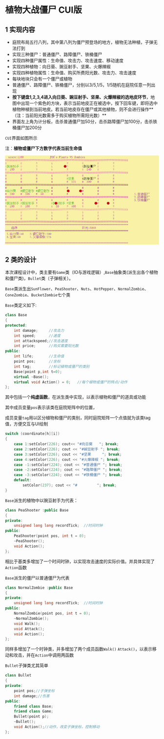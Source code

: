 # 植物大战僵尸 CUI版

## 1	实现内容

- 庭院布局五行八列，其中第八列为僵尸预登场的地方，植物无法种植，子弹无法打到
- 实现三种僵尸：普通僵尸、路障僵尸、铁桶僵尸
- 实现四种僵尸属性：生命值、攻击力、攻击速度、移动速度
- 实现四种植物：向日葵、豌豆射手、坚果、火爆辣椒
- 实现四种植物属性：生命值、购买所费阳光数、攻击力、攻击速度
- 每块地块只会有一个僵尸或植物
- 普通僵尸、路障僵尸、铁桶僵尸，分别以3/5,1/5，1/5随机在庭院任意一列出现
- **按下键盘1,2,3,4进入向日葵、豌豆射手、坚果、火爆辣椒的选地皮环节**，地图中出现一个紫色的方块，表示当前地皮正在被选中，按下回车键，即将选中植物种植到当前地皮。若当前地皮存在僵尸或其他植物，则不会进行操作**（注：当前阳光数需多于购买植物所需阳光数）**
- 界面左上角为计分板，击杀普通僵尸加50分，击杀路障僵尸加100分，击杀铁桶僵尸加200分

`CUI`界面如图所示

注：**植物或僵尸下方数字代表当前生命值**

![image-20200615170739076](README.assets/image-20200615170739076.png)

## 2	类的设计

本次课程设计中，类主要有`Game`类（IO与游戏逻辑）,`Base`抽象类(派生出各个植物和僵尸类)，`Bullet`类（子弹相关）。

`Base`类派生出`SunFlower`、`PeaShooter`、`Nuts`、`HotPepper`、`NormalZombie`、`ConeZombie`、`BucketZombie`七个类

`Base`类定义如下:

```C++ 
class Base
{
protected:
	int damage;		//攻击力
	int speed;		//速度
	int attackspeed;//攻击速度
	int price;		//购买需要阳光数
public:
    int life;		//生命值
	point pos;		//坐标
	int tag;		//标记植物或僵尸的类别
	Base(point p,int t=0);
	virtual ~Base();
	virtual void Action() = 0;   //每个植物或僵尸的特点/动作
};
```

其中包括一个**纯虚函数**，在派生类中实现，以表示植物和僵尸的道具或功能

其中成员变量`pos`表示该类在庭院矩阵中的位置，

成员变量`tag`用以区分植物和僵尸的类别，同时庭院矩阵一个点值就为该类tag值，方便交互与UI绘制

```C++
switch (coordinate[h][i])
{
    case 1:setColor(226); cout<< "#向日葵   "; break;
    case 2:setColor(226); cout << "#豌豆射手 "; break;
    case 3:setColor(226); cout << "#坚果     "; break;
    case 4:setColor(226); cout << "#火爆辣椒 "; break;
    case -1:setColor(224); cout << "#普通僵尸 "; break;
    case -2:setColor(224); cout << "#路障僵尸 "; break;
    case -3:setColor(224); cout << "#铁桶僵尸 "; break;
    default:
        setColor(237); cout << "#         "; break;
}
```

`Base`派生的植物中以豌豆射手为代表：

```C++
class PeaShooter :public Base
{
private:
	unsigned long long recordTick;	//时间时钟
public:
	PeaShooter(point pos, int t = 0);
	~PeaShooter();
	void Action();
};
```

相比于基类多增加了一个时间时钟，以实现攻击速度的实际价值。并具体实现了`Action`函数

`Base`派生的僵尸以普通僵尸为代表

```C++
class NormalZombie :public Base
{
private:
	unsigned long long recordTick;	//时间时钟
public:
	NormalZombie(point pos, int t = 0);
	~NormalZombie();
	void Walk();
	void Attack();
	void Action();
};
```

同样多增加了一个时钟类，并多增加了两个成员函数`Walk()`  `Attack()`，以表示移动和攻击，并在`Action`中调用两函数

`Bullet`子弹类尤其简单

```C++
class Bullet
{
private:
	point pos;//子弹坐标
	int damage;//伤害
public:
	friend class Base;
	friend class Game;
	Bullet(point p);
	~Bullet();
	void Action();//动作，改变子弹坐标，控制移动
};
```



